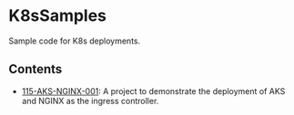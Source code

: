 # K8sSamples
Sample code for K8s deployments.

## Contents
* [115-AKS-NGINX-001](https://github.com/cpolydorou/K8sSamples/tree/main/115-AKS-NGINX-001): A project to demonstrate the deployment of AKS and NGINX as the ingress controller.